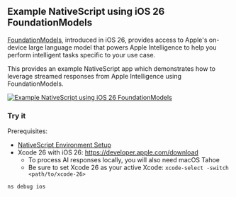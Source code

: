 ## Example NativeScript using iOS 26 FoundationModels

[FoundationModels](https://developer.apple.com/documentation/foundationmodels), introduced in iOS 26, provides access to Apple's on-device large language model that powers Apple Intelligence to help you perform intelligent tasks specific to your use case. 

This provides an example NativeScript app which demonstrates how to leverage streamed responses from Apple Intelligence using FoundationModels.

[![Example NativeScript using iOS 26 FoundationModels](https://img.youtube.com/vi/WyxaerWwssQ/0.jpg)](https://www.youtube.com/watch?v=WyxaerWwssQ)

### Try it

Prerequisites:
- [NativeScript Environment Setup](https://docs.nativescript.org/environment-setup.html)
- Xcode 26 with iOS 26: https://developer.apple.com/download
  - To process AI responses locally, you will also need macOS Tahoe
  - Be sure to set Xcode 26 as your active Xcode: `xcode-select -switch <path/to/xcode-26>`

```bash
ns debug ios
```
